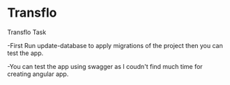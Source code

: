 # Transflo
Transflo Task

-First Run update-database to apply migrations of the project then you can test the app.

-You can test the app using swagger as I coudn't find much time for creating angular app.
